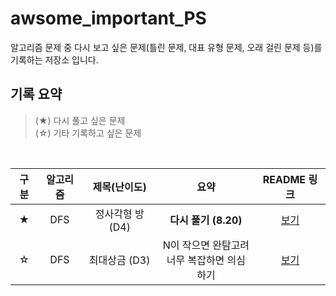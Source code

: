 # awsome_important_PS
알고리즘 문제 중 다시 보고 싶은 문제(틀린 문제, 대표 유형 문제, 오래 걸린 문제 등)를 기록하는 저장소 입니다.

## 기록 요약
> (★) 다시 풀고 싶은 문제  
> (☆) 기타 기록하고 싶은 문제
<br>

|구분|알고리즘|제목(난이도)|<center>요약<center>|README 링크|
|:-:|:---:|:---:|:---:|:---:|
|★|DFS|정사각형 방 (D4)|**다시 풀기 (8.20)**|[보기](https://github.com/41212a/awsome_important_PS/tree/main/dfs/SWEA_%EC%A0%95%EC%82%AC%EA%B0%81%ED%98%95%20%EB%B0%A9_D4#readme)
|☆|DFS|최대상금 (D3)|N이 작으면 완탐고려<br>너무 복잡하면 의심하기|[보기](https://github.com/41212a/awsome_important_PS/tree/main/dfs/SWEA_%EC%B5%9C%EB%8C%80%20%EC%83%81%EA%B8%88_D3#readme)
